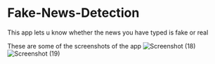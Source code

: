 # Fake-News-Detection

This app lets u know whether the news you have typed is fake or real


These are some of the screenshots of the app
![Screenshot (18)](https://user-images.githubusercontent.com/58554869/138873045-58fe5301-104c-45ab-b1d4-f233b2cbfeae.png)
![Screenshot (19)](https://user-images.githubusercontent.com/58554869/138873100-dc9745ef-0e27-4373-b52d-d734cec447e5.png)
